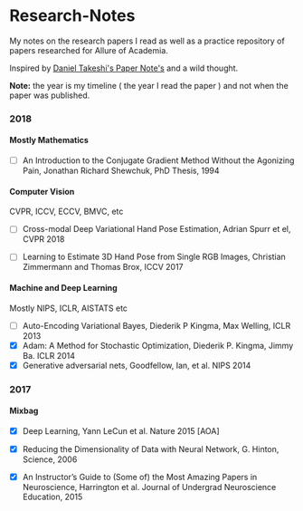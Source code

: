 # Research-Notes
My notes on the research papers I read as well as a practice repository of papers researched for Allure of Academia.

Inspired by [Daniel Takeshi's Paper Note's](https://github.com/DanielTakeshi/Paper_Notes) and a wild thought.

**Note:** the year is my timeline ( the year I read the paper ) and not when the paper was published.

### 2018 

#### Mostly Mathematics

- [ ] An Introduction to the Conjugate Gradient Method Without the Agonizing Pain, Jonathan Richard Shewchuk, PhD Thesis, 1994


#### Computer Vision 

CVPR, ICCV, ECCV, BMVC, etc

- [ ] Cross-modal Deep Variational Hand Pose Estimation, Adrian Spurr et el, CVPR 2018
- [ ] Learning to Estimate 3D Hand Pose from Single RGB Images, Christian Zimmermann and Thomas Brox, ICCV 2017


#### Machine and Deep Learning

Mostly NIPS, ICLR, AISTATS etc

- [ ] Auto-Encoding Variational Bayes, Diederik P Kingma, Max Welling, ICLR 2013
- [x] Adam: A Method for Stochastic Optimization, Diederik P. Kingma, Jimmy Ba. ICLR 2014
- [x] Generative adversarial nets, Goodfellow, Ian, et al. NIPS 2014

### 2017 

#### Mixbag

- [x] Deep Learning, Yann LeCun et al. Nature 2015 [AOA] 
- [x] Reducing the Dimensionality of Data with Neural Network, G. Hinton, Science, 2006
- [x] An Instructor’s Guide to (Some of) the Most Amazing Papers in Neuroscience, Harrington et al. Journal of  Undergrad Neuroscience Education, 2015



